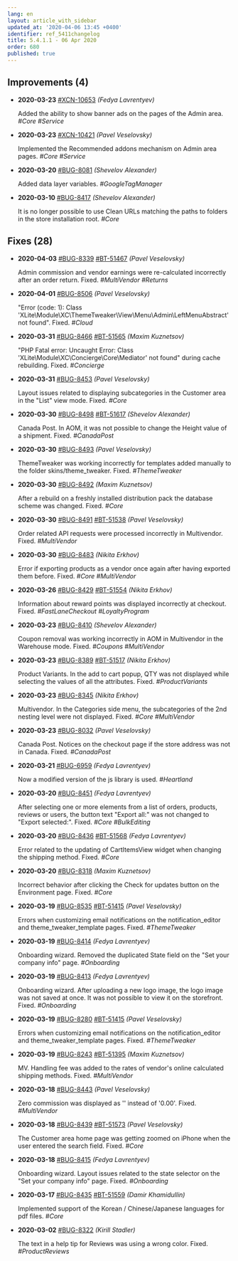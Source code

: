 ```yaml
---
lang: en
layout: article_with_sidebar
updated_at: '2020-04-06 13:45 +0400'
identifier: ref_5411changelog
title: 5.4.1.1 - 06 Apr 2020
order: 680
published: true
---
```

## Improvements (4)
* **2020-03-23** [#XCN-10653](https://xcn.myjetbrains.com/youtrack/issue/XCN-10653) _(Fedya Lavrentyev)_

  Added the ability to show banner ads on the pages of the Admin area. _#Core #Service_

* **2020-03-23** [#XCN-10421](https://xcn.myjetbrains.com/youtrack/issue/XCN-10421) _(Pavel Veselovsky)_

  Implemented the Recommended addons mechanism on Admin area pages. _#Core #Service_

* **2020-03-20** [#BUG-8081](https://xcn.myjetbrains.com/youtrack/issue/BUG-8081) _(Shevelov Alexander)_

  Added data layer variables. _#GoogleTagManager_

* **2020-03-10** [#BUG-8417](https://xcn.myjetbrains.com/youtrack/issue/BUG-8417) _(Shevelov Alexander)_

  It is no longer possible to use Clean URLs matching the paths to folders in the store installation root. _#Core_


## Fixes (28)
* **2020-04-03** [#BUG-8339](https://xcn.myjetbrains.com/youtrack/issue/BUG-8339) [#BT-51467](https://bt.x-cart.com/view.php?id=51467) _(Pavel Veselovsky)_

  Admin commission and vendor earnings were re-calculated incorrectly after an order return. Fixed. _#MultiVendor #Returns_

* **2020-04-01** [#BUG-8506](https://xcn.myjetbrains.com/youtrack/issue/BUG-8506) _(Pavel Veselovsky)_

  "Error (code: 1): Class 'XLite\Module\XC\ThemeTweaker\View\Menu\Admin\LeftMenuAbstract' not found". Fixed. _#Cloud_

* **2020-03-31** [#BUG-8466](https://xcn.myjetbrains.com/youtrack/issue/BUG-8466) [#BT-51565](https://bt.x-cart.com/view.php?id=51565) _(Maxim Kuznetsov)_

  "PHP Fatal error: Uncaught Error: Class 'XLite\Module\XC\Concierge\Core\Mediator' not found" during cache rebuilding. Fixed. _#Concierge_

* **2020-03-31** [#BUG-8453](https://xcn.myjetbrains.com/youtrack/issue/BUG-8453) _(Pavel Veselovsky)_

  Layout issues related to displaying subcategories in the Customer area in the "List" view mode. Fixed. _#Core_

* **2020-03-30** [#BUG-8498](https://xcn.myjetbrains.com/youtrack/issue/BUG-8498) [#BT-51617](https://bt.x-cart.com/view.php?id=51617) _(Shevelov Alexander)_

  Canada Post. In AOM, it was not possible to change the Height value of a shipment. Fixed. _#CanadaPost_

* **2020-03-30** [#BUG-8493](https://xcn.myjetbrains.com/youtrack/issue/BUG-8493) _(Pavel Veselovsky)_

  ThemeTweaker was working incorrectly for templates added manually to the folder skins/theme_tweaker. Fixed. _#ThemeTweaker_

* **2020-03-30** [#BUG-8492](https://xcn.myjetbrains.com/youtrack/issue/BUG-8492) _(Maxim Kuznetsov)_

  After a rebuild on a freshly installed distribution pack the database scheme was changed. Fixed. _#Core_

* **2020-03-30** [#BUG-8491](https://xcn.myjetbrains.com/youtrack/issue/BUG-8491) [#BT-51538](https://bt.x-cart.com/view.php?id=51538) _(Pavel Veselovsky)_

  Order related API requests were processed incorrectly in Multivendor. Fixed. _#MultiVendor_

* **2020-03-30** [#BUG-8483](https://xcn.myjetbrains.com/youtrack/issue/BUG-8483) _(Nikita Erkhov)_

  Error if exporting products as a vendor once again after having exported them before. Fixed. _#Core #MultiVendor_

* **2020-03-26** [#BUG-8429](https://xcn.myjetbrains.com/youtrack/issue/BUG-8429) [#BT-51554](https://bt.x-cart.com/view.php?id=51554) _(Nikita Erkhov)_

  Information about reward points was displayed incorrectly at checkout. Fixed. _#FastLaneCheckout #LoyaltyProgram_

* **2020-03-23** [#BUG-8410](https://xcn.myjetbrains.com/youtrack/issue/BUG-8410) _(Shevelov Alexander)_

  Coupon removal was working incorrectly in AOM in Multivendor in the Warehouse mode. Fixed. _#Coupons #MultiVendor_

* **2020-03-23** [#BUG-8389](https://xcn.myjetbrains.com/youtrack/issue/BUG-8389) [#BT-51517](https://bt.x-cart.com/view.php?id=51517) _(Nikita Erkhov)_

  Product Variants. In the add to cart popup, QTY was not displayed while selecting the values of all the attributes. Fixed. _#ProductVariants_

* **2020-03-23** [#BUG-8345](https://xcn.myjetbrains.com/youtrack/issue/BUG-8345) _(Nikita Erkhov)_

  Multivendor. In the Categories side menu, the subcategories of the 2nd nesting level were not displayed. Fixed. _#Core #MultiVendor_

* **2020-03-23** [#BUG-8032](https://xcn.myjetbrains.com/youtrack/issue/BUG-8032) _(Pavel Veselovsky)_

  Canada Post. Notices on the checkout page if the store address was not in Canada. Fixed. _#CanadaPost_

* **2020-03-21** [#BUG-6959](https://xcn.myjetbrains.com/youtrack/issue/BUG-6959) _(Fedya Lavrentyev)_

  Now a modified version of the js library is used. _#Heartland_

* **2020-03-20** [#BUG-8451](https://xcn.myjetbrains.com/youtrack/issue/BUG-8451) _(Fedya Lavrentyev)_

  After selecting one or more elements from a list of orders, products, reviews or users, the button text "Export all:" was not changed to "Export selected:". Fixed. _#Core #BulkEditing_

* **2020-03-20** [#BUG-8436](https://xcn.myjetbrains.com/youtrack/issue/BUG-8436) [#BT-51568](https://bt.x-cart.com/view.php?id=51568) _(Fedya Lavrentyev)_

  Error related to the updating of CartItemsView widget when changing the shipping method. Fixed. _#Core_

* **2020-03-20** [#BUG-8318](https://xcn.myjetbrains.com/youtrack/issue/BUG-8318) _(Maxim Kuznetsov)_

  Incorrect behavior after clicking the Check for updates button on the Environment page. Fixed. _#Core_

* **2020-03-19** [#BUG-8535](https://xcn.myjetbrains.com/youtrack/issue/BUG-8535) [#BT-51415](https://bt.x-cart.com/view.php?id=51415) _(Pavel Veselovsky)_

  Errors when customizing email notifications on the notification_editor and theme_tweaker_template pages. Fixed. _#ThemeTweaker_

* **2020-03-19** [#BUG-8414](https://xcn.myjetbrains.com/youtrack/issue/BUG-8414) _(Fedya Lavrentyev)_

  Onboarding wizard. Removed the duplicated State field on the "Set your company info" page. _#Onboarding_

* **2020-03-19** [#BUG-8413](https://xcn.myjetbrains.com/youtrack/issue/BUG-8413) _(Fedya Lavrentyev)_

  Onboarding wizard. After uploading a new logo image, the logo image was not saved at once. It was not possible to view it on the storefront. Fixed. _#Onboarding_

* **2020-03-19** [#BUG-8280](https://xcn.myjetbrains.com/youtrack/issue/BUG-8280) [#BT-51415](https://bt.x-cart.com/view.php?id=51415) _(Pavel Veselovsky)_

  Errors when customizing email notifications on the notification_editor and theme_tweaker_template pages. Fixed. _#ThemeTweaker_

* **2020-03-19** [#BUG-8243](https://xcn.myjetbrains.com/youtrack/issue/BUG-8243) [#BT-51395](https://bt.x-cart.com/view.php?id=51395) _(Maxim Kuznetsov)_

  MV. Handling fee was added to the rates of vendor's online calculated shipping methods. Fixed. _#MultiVendor_

* **2020-03-18** [#BUG-8443](https://xcn.myjetbrains.com/youtrack/issue/BUG-8443) _(Pavel Veselovsky)_

  Zero commission was displayed as '' instead of '0.00'. Fixed. _#MultiVendor_

* **2020-03-18** [#BUG-8439](https://xcn.myjetbrains.com/youtrack/issue/BUG-8439) [#BT-51573](https://bt.x-cart.com/view.php?id=51573) _(Pavel Veselovsky)_

  The Customer area home page was getting zoomed on iPhone when the user entered the search field. Fixed. _#Core_

* **2020-03-18** [#BUG-8415](https://xcn.myjetbrains.com/youtrack/issue/BUG-8415) _(Fedya Lavrentyev)_

  Onboarding wizard. Layout issues related to the state selector on the "Set your company info" page. Fixed. _#Onboarding_

* **2020-03-17** [#BUG-8435](https://xcn.myjetbrains.com/youtrack/issue/BUG-8435) [#BT-51559](https://bt.x-cart.com/view.php?id=51559) _(Damir Khamidullin)_

  Implemented support of the Korean / Chinese/Japanese languages for pdf files. _#Core_

* **2020-03-02** [#BUG-8322](https://xcn.myjetbrains.com/youtrack/issue/BUG-8322) _(Kirill Stadler)_

  The text in a help tip for Reviews was using a wrong color. Fixed. _#ProductReviews_
